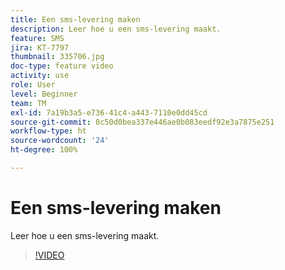 ```yaml
---
title: Een sms-levering maken
description: Leer hoe u een sms-levering maakt.
feature: SMS
jira: KT-7797
thumbnail: 335706.jpg
doc-type: feature video
activity: use
role: User
level: Beginner
team: TM
exl-id: 7a19b3a5-e736-41c4-a443-7110e0dd45cd
source-git-commit: 8c50d0bea337e446ae0b083eedf92e3a7875e251
workflow-type: ht
source-wordcount: '24'
ht-degree: 100%

---
```


# Een sms-levering maken

Leer hoe u een sms-levering maakt.

>[!VIDEO](https://video.tv.adobe.com/v/335706)
